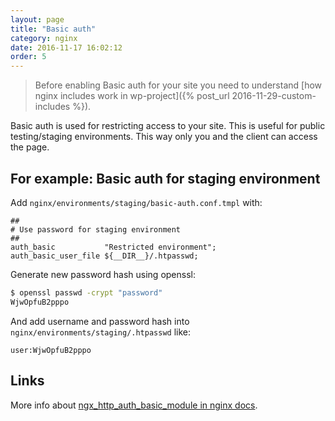 ```yaml
---
layout: page
title: "Basic auth"
category: nginx
date: 2016-11-17 16:02:12
order: 5
---
```


> Before enabling Basic auth for your site you need to understand [how nginx includes work in wp-project]({% post_url 2016-11-29-custom-includes %}).

Basic auth is used for restricting access to your site. This is useful for public testing/staging environments. This way only you and the client can access the page.

## For example: Basic auth for staging environment

Add `nginx/environments/staging/basic-auth.conf.tmpl` with:
```
##
# Use password for staging environment
##
auth_basic           "Restricted environment";
auth_basic_user_file ${__DIR__}/.htpasswd;
```

Generate new password hash using openssl:
```bash
$ openssl passwd -crypt "password"
WjwOpfuB2pppo
```

And add username and password hash into `nginx/environments/staging/.htpasswd` like:
```
user:WjwOpfuB2pppo
```

## Links
More info about [ngx_http_auth_basic_module in nginx docs](http://nginx.org/en/docs/http/ngx_http_auth_basic_module.html).
